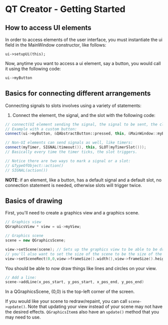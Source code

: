 # QT Creator - Getting Started

## How to access UI elements

In order to access elements of the user interface, you must instantiate the ui field in the MainWindow constructor, like follows: 

```
ui->setupUi(this);
```

Now, anytime you want to access a ui element, say a button, you would call it using the following code:

```c++
ui->myButton
```

## Basics for connecting different arrangements

Connecting signals to slots involves using a variety of statements:

1. Connect the element, the signal, and the slot with the following code:

```c++
// connect(UI element sending the signal, the signal to be sent, the class of the slot, the slot function)
// Example with a custom button:
connect(ui->myButton, &QAbstractButton::pressed, this, &MainWindow::myButton_Clicked);

// Non-UI elements can send signals as well, like timers:
connect(myTimer, SIGNAL(timeout()), this, SLOT(myTimerSlot()));
// Basically every time the timer ticks, the slot triggers.

// Notice there are two ways to mark a signal or a slot:
// &TypeOfObject::action()
// SIGNAL(action())

```

**NOTE**: if an element, like a button, has a default signal and a default slot, no connection statement is needed, otherwise slots will trigger twice.

## Basics of drawing

First, you'll need to create a graphics view and a graphics scene.

```c++
// Graphics view
QGraphicsView * view = ui->myView;

// Graphics scene
scene = new QGraphicsScene;

view->setScene(scene); // Sets up the graphics view to be able to be drawn on.
// you'll also want to set the size of the scene to be the size of the QGraphicsView
view->setSceneRect(0,0,view->frameSize().width(),view->frameSize().height());
```

You should be able to now draw things like lines and circles on your view.

```c++
// Add a line:
scene->addLine(x_pos_start, y_pos_start, x_pos_end, y_pos_end)
```

In a QGraphicsScene, (0,0) is the top-left corner of the screen.  

If you would like your scene to redraw/repaint, you can call `scene->update()`. Note that updating your view instead of your scene may not have the desired effects. `QGraphicsItem`s also have an `update()` method that you may need to use.
